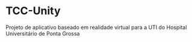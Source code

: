 # TCC-Unity

Projeto de aplicativo baseado em realidade virtual para a UTI do Hospital Universitário de Ponta Grossa
